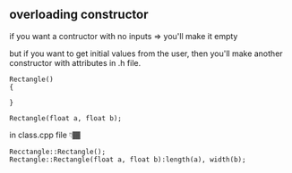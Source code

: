 ## overloading constructor

if you want a contructor with no inputs => you'll make it empty

but if you want to get initial values from the user, then you'll make another constructor with attributes in .h file.

```
Rectangle()
{

}
```

```
Rectangle(float a, float b);
```

in class.cpp file 👇🏾

```
Recctangle::Rectangle();
Rectangle::Rectangle(float a, float b):length(a), width(b);
```
